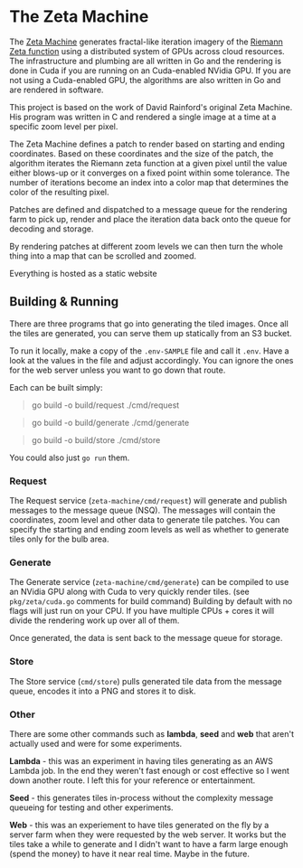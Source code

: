 # The Zeta Machine

The [Zeta Machine](http://zeta-machine.chriscowherd.com) generates fractal-like 
iteration imagery of the [Riemann Zeta function](https://en.wikipedia.org/wiki/Riemann_zeta_function) 
using a distributed system of GPUs across cloud resources. 
The infrastructure and plumbing are all written in Go and 
the rendering is done in Cuda if you are running on an Cuda-enabled NVidia GPU. 
If you are not using a Cuda-enabled GPU, the algorithms are also written in Go 
and are rendered in software.

This project is based on the work of David Rainford's original Zeta Machine. His 
program was written in C and rendered a single image at a time at a specific
zoom level per pixel.

The Zeta Machine defines a patch to render based on starting and ending coordinates.
Based on these coordinates and the size of the patch, the algorithm iterates the 
Riemann zeta function at a given pixel until the value either blows-up or it 
converges on a fixed point within some tolerance. The number of iterations become 
an index into a color map that determines the color of the resulting pixel.

Patches are defined and dispatched to a message queue for the rendering farm to
pick up, render and place the iteration data back onto the queue for decoding and 
storage.

By rendering patches at different zoom levels we can then turn the whole thing into
a map that can be scrolled and zoomed.

Everything is hosted as a static website

## Building & Running

There are three programs that go into generating the tiled images. Once all the
tiles are generated, you can serve them up statically from an S3 bucket.

To run it locally, make a copy of the `.env-SAMPLE` file and call it `.env`. 
Have a look at the values in the file and adjust accordingly. You can ignore the
ones for the web server unless you want to go down that route.

Each can be built simply:

> go build -o build/request ./cmd/request

> go build -o build/generate ./cmd/generate

> go build -o build/store ./cmd/store

You could also just `go run` them.

### Request
The Request service (`zeta-machine/cmd/request`) will generate and publish messages
to the message queue (NSQ). The messages will contain the coordinates, zoom level and
other data to generate tile patches. You can specify the starting and ending zoom levels
as well as whether to generate tiles only for the bulb area.

### Generate
The Generate service (`zeta-machine/cmd/generate`) can be compiled to use an NVidia
GPU along with Cuda to very quickly render tiles. (see `pkg/zeta/cuda.go` comments
for build command) Building by default with no flags will just run on your CPU. If
you have multiple CPUs + cores it will divide the rendering work up over all of them.

Once generated, the data is sent back to the message queue for storage.

### Store
The Store service (`cmd/store`) pulls generated tile data from the message queue,
encodes it into a PNG and stores it to disk.

### Other
There are some other commands such as **lambda**, **seed** and **web** that aren't
actually used and were for some experiments.

**Lambda** - this was an experiment in having tiles generating as an AWS Lambda job.
In the end they weren't fast enough or cost effective so I went down another route.
I left this for your reference or entertainment.

**Seed** - this generates tiles in-process without the complexity message queueing
for testing and other experiments.

**Web** - this was an experiement to have tiles generated on the fly by a server 
farm when they were requested by the web server. It works but the tiles take a 
while to generate and I didn't want to have a farm large enough (spend the money) 
to have it near real time. Maybe in the future.

